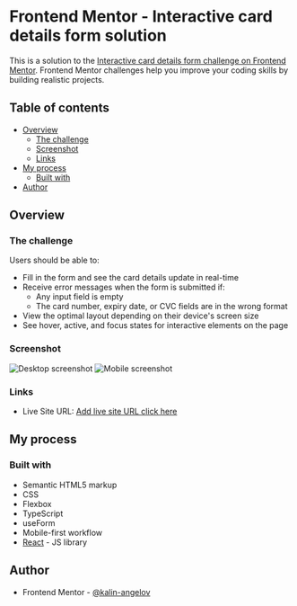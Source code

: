 # Frontend Mentor - Interactive card details form solution

This is a solution to the [Interactive card details form challenge on Frontend Mentor](https://www.frontendmentor.io/challenges/interactive-card-details-form-XpS8cKZDWw). Frontend Mentor challenges help you improve your coding skills by building realistic projects. 

## Table of contents

- [Overview](#overview)
  - [The challenge](#the-challenge)
  - [Screenshot](#screenshot)
  - [Links](#links)
- [My process](#my-process)
  - [Built with](#built-with)
- [Author](#author)


## Overview

### The challenge

Users should be able to:

- Fill in the form and see the card details update in real-time
- Receive error messages when the form is submitted if:
  - Any input field is empty
  - The card number, expiry date, or CVC fields are in the wrong format
- View the optimal layout depending on their device's screen size
- See hover, active, and focus states for interactive elements on the page

### Screenshot

![Desktop screenshot](./screenshot/screenshot%20-1.png)
![Mobile screenshot](./screenshot/screenshot%20-2.png)

### Links

- Live Site URL: [Add live site URL click here](https://fm-multi-step-form-six.vercel.app/)

## My process

### Built with

- Semantic HTML5 markup
- CSS
- Flexbox
- TypeScript
- useForm
- Mobile-first workflow
- [React](https://reactjs.org/) - JS library

## Author

- Frontend Mentor - [@kalin-angelov](https://www.frontendmentor.io/profile/kalin-angelov)
